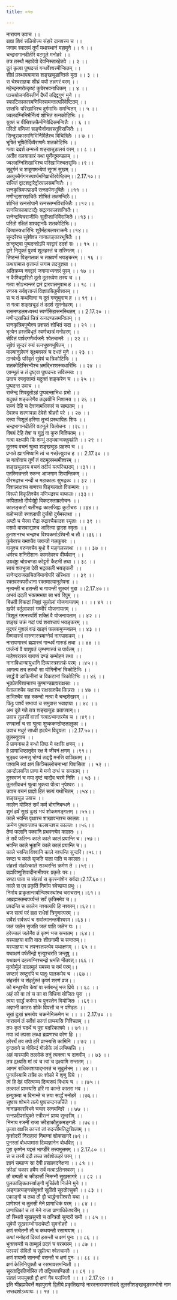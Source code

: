```yaml
---
title: ०१७

---
```

नारायण उवाच ।।  
ब्रह्मा शिवं सन्नियोज्य संहारे दानवस्य च ।।  
जगाम स्वालयं तूर्णं यथास्थानं महामुने ।। १ ।।  
चन्द्रभागानदीतीरे वटमूले मनोहरे ।।  
तत्र तस्थौ महादेवो देवनिस्तारहेतवे ।। २ ।।  
दूतं कृत्वा पुष्पदन्तं गन्धर्वेश्वरमीप्सितम् ।।  
शीघ्रं प्रस्थापयामास शङ्खचूडान्तिकं मुदा ।। ३ ।।  
स चेश्वराज्ञया शीघ्रं ययौ तन्नगरं वरम् ।।  
महेन्द्रनगरोत्कृष्टं कुबेरभवनाधिकम् ।। ४ ।।  
पञ्चयोजनविस्तीर्णं दैर्घ्ये तद्द्विगुणं मुने ।।  
स्फाटिकाकारमणिभिस्समन्तात्परिवेष्टितम् ।।  
सप्तभिः परिखाभिश्च दुर्गमाभिः समन्वितम् ।। ५ ।।  
ज्वलदग्निनिभैर्नित्यं शोभितं रत्नकोटिभिः ।।  
युक्तं च वीथिशतकैर्मणिवेदिसमन्वितैः ।। ६ ।।  
परितो वणिजां सङ्घैर्नानावस्तुविराजितैः ।।  
सिन्दूराकारमणिभिर्निर्मितैश्च विचित्रितैः ।। ७ ।।  
भूषितं भूषितैर्दिव्यैराश्रमैः शतकोटिभिः ।।  
गत्वा ददर्श तन्मध्ये शङ्खचूडालयं वरम् ।। ८ ।।  
अतीव वलयाकारं यथा पूर्णेन्दुमण्डलम् ।।  
ज्वलदग्निशिखाभिश्च परिखाभिश्चतसृभिः।।९।।  
सुदुर्गमं च शत्रूणामन्येषां सुगमं सुखम् ।।  
अत्युच्चैर्गगनस्पर्श्यमणिप्राचीरवेष्टितम्।।2.17.१०।।  
राजितं द्वादशद्वारैर्द्वारपालसमन्वितैः ।।  
रत्नकृत्रिमपद्माढ्यै रत्नदर्पणभूषितैः ।।११ ।।  
मणीन्द्रसारखचितैः शोभितं लक्षमन्दिरैः।।  
शोभितं रत्नसोपानै रत्नस्तम्भविराजितैः ।।१२।।  
रत्नचित्रकपाटाद्यैः सद्रत्नकलशान्वितैः।।  
रत्नेन्द्रचित्रराजीभिः सुदीप्ताभिर्विराजितैः।।१३।।  
परितो रक्षितं शश्वद्दानवैः शतकोटिभिः।।  
दिव्यास्त्रधारिभिः शूरैर्महाबलपराक्रमैः।।१४।।  
सुन्दरैश्च सुवेषैश्च नानालङ्कारभूषितैः ।।  
तान्दृष्ट्वा पुष्पदन्तोऽपि वरद्वारं ददर्श सः ।। १५ ।।  
द्वारे नियुक्तं पुरुषं शूलहस्तं च सस्मितम् ।।  
तिष्ठन्तं पिङ्गलाक्षं च ताम्रवर्णं भयङ्करम् ।। १६ ।।  
कथयामास वृत्तान्तं जगाम तदनुज्ञया ।।  
अतिक्रम्य नवद्वारं जगामाभ्यन्तरं पुरम् ।। १७ ।।  
न कैश्चिद्वारितो दूतो दूतरूपेण तस्य च ।।  
गत्वा सोऽभ्यन्तरं द्वारं द्वारपालमुवाच ह ।। १८ ।।  
रणस्य सर्ववृत्तान्तं विज्ञापयितुमीश्वरम् ।।  
स च तं कथयित्वा च दूतं गन्तुमुवाच ह ।। १९ ।।  
स गत्वा शङ्खचूडं तं ददर्श सुमनोहरम् ।।  
रासमण्डलमध्यस्थं स्वर्णसिंहासनस्थितम् ।। 2.17.२० ।।  
मणीन्द्रखचितं चित्रं रत्नदण्डसमन्वितम् ।।  
रत्नकृत्रिमपुष्पैश्च प्रशस्तं शोभितं सदा ।। २१ ।।  
भृत्येन हस्तविधृतं स्वर्णच्छत्रं मनोहरम् ।।  
सेवितं पार्षदगणैर्व्यजनैः श्वेतचामरैः ।। २२ ।।  
सुवेषं सुन्दरं रम्यं रत्नभूषणभूषितम् ।।  
माल्यानुलेपनं सूक्ष्मवस्त्रं च दधतं मुने ।। २३ ।।  
दानवेन्द्रैः परिवृतं सुवेषं च त्रिकोटिभिः ।।  
शतकोटिभिरन्यैश्च भ्रमद्भिश्शस्त्रधारिभिः ।। २४ ।।  
एवम्भूतं च तं दृष्ट्वा पुष्पदन्तः सविस्मयः ।।  
उवाच रणवृत्तान्तं यदुक्तं शङ्करेण च ।। २५ ।।  
पुष्पदन्त उवाच ।।  
राजेन्द्र शिवदूतोऽहं पुष्पदन्ताभिधः प्रभो ।।  
यदुक्तं शङ्करेणैव तद्ब्रवीमि निशामय ।। २६ ।।  
राज्यं देहि च देवानामधिकारं च साम्प्रतम् ।।  
देवाश्च शरणापन्ना देवेशे श्रीहरौ परे ।। २७ ।।  
दत्त्वा त्रिशूलं हरिणा तुभ्यं प्रस्थापितः शिवः ।।  
चन्द्रभागानदीतीरे वटमूले त्रिलोचनः ।।२८।।  
विषयं देहि तेषां च युद्धं वा कुरु निश्चितम् ।।  
गत्वा वक्ष्यामि किं शम्भुं तद्भवान्वक्तुमर्हति ।। २९ ।।  
दूतस्य वचनं श्रुत्वा शङ्खचूडः प्रहस्य च ।।  
प्रभाते ह्यागमिष्यामि त्वं च गच्छेत्युवाच ह ।। 2.17.३० ।।  
स गत्वोवाच तूर्णं तं वटमूलस्थमीश्वरम् ।।  
शङ्खचूडस्य वचनं तदीयं यत्परिच्छदम् ।।३१।।  
एतस्मिन्नन्तरे स्कन्द आजगाम शिवान्तिकम् ।।  
वीरभद्रश्च नन्दी च महाकालः सुभद्रकः ।। ३२ ।।  
विशालाक्षश्च बाणश्च पिङ्गलाक्षो विकम्पनः ।।  
विरूपो विकृतिश्चैव मणिभद्रश्च बाष्कलः।।३३।।  
कपिलाक्षो दीर्घदंष्ट्रो विकटस्ताम्रलोचनः ।।  
कालङ्कटो बलीभद्रः कालजिह्वः कुटीचरः ।।३४।।  
बलोन्मत्तो रणश्लाघी दुर्जयो दुर्गमस्तथा ।।  
अष्टौ च भैरवा रौद्रा रुद्राश्चैकादश स्मृताः ।। ३९ ।।  
वसवो वासवाद्याश्च आदित्या द्वादश स्मृताः ।।  
हुताशनश्च चन्द्रश्च विश्वकर्माऽश्विनौ च तौ ।।३६।।  
कुबेरश्च यमश्चैव जयन्तो नलकूबरः ।।  
वायुश्च वरुणश्चैव बुधो वै मङ्गलस्तथा ।। ।। ३७ ।।  
धर्मश्च शनिरीशानः कामदेवश्च वीर्य्यवान् ।।  
उग्रदंष्ट्रा चोग्रचण्डा कोट्टरी कैटभी तथा ।। ३८ ।।  
स्वयं शतभुजा देवी भद्रकाली भयङ्करी ।।  
रत्नेन्द्रराजखचितविमानोपरि संस्थिता ।। ३९ ।।  
रक्तवस्त्रपरीधाना रक्तमाल्यानुलेपना ।।  
नृत्यन्ती च हसन्ती च गायन्ती सुस्वरं मुदा ।।2.17.४०।।  
अभयं ददती भक्तमभया सा भयं रिपुम् ।।  
बिभ्रती विकटां जिह्वां सुलोलां योजनायताम् ।। ।। ४१ ।।  
खर्परं वर्तुलाकारं गम्भीरं योजनायतम् ।।  
त्रिशूलं गगनस्पर्शिं शक्तिं वै योजनायताम् ।। ४२ ।।  
शङ्खं चक्रं गदां पद्मं शरांश्चापं भयङ्करम् ।।  
मुद्गरं मुशलं वज्रं खड्गं फलकमुज्ज्वलम् ।। ४३ ।।  
वैष्णवास्त्रं वारुणास्त्रमाग्नेयं नागपाशकम् ।।  
नारायणास्त्रं ब्रह्मास्त्रं गान्धर्वं गारुडं तथा ।। ४४ ।।  
पार्जन्यं वै पाशुपतं जृम्भणास्त्रं च पार्वतम् ।।  
माहेश्वरास्त्रं वायव्यं दण्डं सम्मोहनं तथा ।।  
नानाविधान्यायुधानि दिव्यास्त्रशतकं परम् ।।४५।।  
आगत्य तत्र तस्थौ सा योगिनीनां त्रिकोटिभिः ।।  
सार्द्धं वै डाकिनीनां च विकटानां त्रिकोटिभिः ।। ४६ ।।  
भूतप्रेतपिशाचाश्च कूष्माण्डब्रह्मराक्षसाः ।।  
वेतालाश्चैव यक्षाश्च राक्षसाश्चैव किन्नराः ।। ४७ ।।  
ताभिश्चैव सह स्कन्दो नत्वा वै चन्द्रशेखरम् ।।  
पितुः पार्श्वे सभायां च समुवास भवाज्ञया ।। ४८ ।।  
अथ दूते गते तत्र शङ्खचूडः प्रतापवान्।।  
उवाच तुलसीं वार्त्तां गत्वाऽभ्यन्तरमेव च ।।४९।।  
रणवार्त्तां च सा श्रुत्वा शुष्ककण्ठोष्ठतालुका ।।  
उवाच मधुरं साध्वी हृदयेन विदूयता ।।2.17.५०।।  
तुलस्युवाच ।।  
हे प्राणनाथ हे बन्धो तिष्ठ मे वक्षसि क्षणम् ।।  
हे प्राणाधिष्ठातृदेव रक्ष मे जीवनं क्षणम् ।।९१।।  
भुङ्क्ष्व जन्मसु भोग्यं तद्यद्वै मनसि वाञ्छितम् ।।  
पश्यामि त्वां क्षणं किञ्चिल्लोचनाभ्यां पिपासिता ।। ५२ ।।  
आन्दोलयन्ति प्राणा मे मनो दग्धं च सन्ततम् ।।  
दुस्स्वप्नं च मया दृष्टं चाद्यैव चरमे निशि ।। ५३ ।।  
तुलसीवचनं श्रुत्वा भुक्त्वा पीत्वा नृपेश्वरः ।।  
उवाच वचनं प्राज्ञो हितं सत्यं यथोचितम् ।।५४।।  
शङ्खचूड उवाच ।।  
कालेन योजितं सर्वं कर्म भोगनिबन्धने ।।  
शुभं हर्षं सुखं दुःखं भयं शोकममङ्गलम् ।।५५।।  
काले भवन्ति वृक्षाश्च शाखावन्तश्च कालतः ।।  
क्रमेण पुष्पवन्तश्च फलवन्तश्च कालतः ।।५६।।  
तेषां फलानि पक्वानि प्रभवन्त्येव कालतः ।।  
ते सर्वे फलिनः काले काले कालं प्रयान्ति च।।५७।।  
भवन्ति काले भूतानि काले कालं प्रयान्ति च।।  
काले भवन्ति विश्वानि काले नश्यन्ति सुन्दरि।।५८।।  
स्रष्टा च काले सृजति पाता पाति च कालतः।।  
संहर्त्ता संहरेत्काले सञ्चरन्ति क्रमेण ते ।।५९।।  
ब्रह्मविष्णुशिवादीनामीश्वरः प्रकृतेः परः।।  
स्रष्टा पाता च संहर्त्ता स कृत्स्नांशेन सर्वदा।2.17.६०।।  
काले स एव प्रकृतिं निर्माय स्वेच्छया प्रभुः।।  
निर्माय प्राकृतान्सर्वान्विश्वस्थांश्च चराचरान्।।६१।।  
आब्रह्मस्तम्बपर्य्यन्तं सर्वं कृत्रिममेव च।।  
प्रवदन्ति च कालेन नश्यत्यपि हि नश्वरम्।।६२।।  
भज सत्यं परं ब्रह्म राधेशं त्रिगुणात्परम् ।।  
सर्वेशं सर्वरूपं च सर्वात्मानन्तमीश्वरम।।६३।।  
जलं जलेन सृजति जलं पाति जलेन यः ।।  
हरेज्जलं जलेनैव तं कृष्णं भज सन्ततम् ।।६४।।  
यस्याज्ञया वाति वातः शीघ्रगामी च सन्ततम्।।  
यस्याज्ञया च तपनस्तपत्येव यथाक्षणम् ।। ६५ ।।  
यथाक्षणं वर्षतीन्द्रो मृत्युश्चरति जन्तुषु ।।  
यथाक्षणं दहत्यग्निश्चन्द्रो भ्रमति भीतवत्।।६६।।  
मृत्योर्मूलं कालमूलं यमस्य च यमं परम्।।  
स्रष्टारं स्रष्टुरपि च पातुः पालकमेव च ।।६७।।  
संहर्त्तारं च संहर्तुस्तं कृष्णं शरणं व्रज।।  
को बन्धुश्चैव केषां वा सर्वबन्धुं भज प्रिये ।। ६८ ।।  
अहं को वा त्वं च का वा विधिना योजितः पुरा ।।  
त्वया सार्द्धं कर्मणा च पुनस्तेन वियोजितः ।।६९।।  
अज्ञानी कातरः शोके विपत्तौ च न पण्डितः ।।  
सुखं दुःखं भ्रमत्येव चक्रनेमिक्रमेण च ।। ।। 2.17.७० ।।  
नारायणं तं सर्वेशं कान्तं प्राप्स्यसि निश्चितम् ।।  
तपः कृतं यदर्थे च पुरा बदरिकाश्रमे ।। ७१।।  
मया त्वं तपसा लब्धा ब्रह्मणश्च वरेण हि ।।  
हरेरर्थे तव तपो हरिं प्राप्स्यसि कामिनि ।। ७२ ।।  
वृन्दावने च गोविन्दं गोलोके त्वं लभिष्यसि ।।  
अहं यास्यामि तल्लोकं तनुं त्यक्त्वा च दानवीम् ।। ७३ ।।  
तत्र द्रक्ष्यसि मां त्वं च त्वां च द्रक्ष्यामि सन्ततम् ।।  
आगमं राधिकाशापाद्भारतं च सुदुर्लभम् ।। ७४ ।।  
पुनर्यास्यामि तत्रैव कः शोको मे शृणु प्रिये ।।  
त्वं हि देहं परित्यज्य दिव्यरूपं विधाय च । ।।७५।।  
तत्कालं प्राप्स्यसि हरिं मा कान्ते कातरा भव ।।  
इत्युक्त्वा च दिनान्ते च तया सार्द्धं मनोहरे ।।७६।।  
सुष्वाप शोभने तल्पे पुष्पचन्दनचर्चिते ।।  
नानाप्रकारविभवे चचार रत्नमन्दिरे ।। ७७ ।।  
रत्नप्रदीपसंयुक्ते स्त्रीरत्नं प्राप्य सुन्दरीम् ।।  
निनाय रजनीं राजा क्रीडाकौतुकमङ्गलैः ।।७८।।  
कृत्वा वक्षसि कान्तां तां रुदन्तीमतिदुःखिताम् ।।  
कृशोदरीं निराहारां निमग्नां शोकसागरे।७९।।  
पुनस्तां बोधयामास दिव्यज्ञानेन बोधवित् ।।  
पुरा कृष्णेन यद्दत्तं भाण्डीरे तत्त्वमुत्तमम् ।। 2.17.८० ।।  
स च तस्यै ददौ तच्च सर्वशोकहरं परम् ।।  
ज्ञानं सम्प्राप्य सा देवी प्रसन्नवदनेक्षणा ।। ८१ ।।  
क्रीडां चकार हर्षेण सर्वं मत्वाऽतिनश्वरम् ।।  
तौ दम्पती च क्रीडार्त्तौ निमग्नौ सुखसागरे ।। ८२ ।।  
पुलकाङ्कितसर्वाङ्गौ मूर्च्छितौ निर्जने मुने ।।  
अङ्गप्रत्यङ्गसंयुक्तौ सुप्रीतौ सुरतोत्सुकौ ।। ८३ ।।  
एकाङ्गौ च तथा तौ द्वौ चार्द्धनारीश्वरौ यथा ।।  
प्राणेश्वरं च तुलसी मेने प्राणाधिकं परम् ।। ८४ ।।  
प्राणाधिकां च तां मेने राजा प्राणाधिकेश्वरीम् ।।  
तौ स्थितौ सुखसुप्तौ च तन्त्रितौ सुन्दरौ समौ ।। ८५ ।।  
सुवेषौ सुखसम्भोगादचेष्टौ सुमनोहरौ ।।  
क्षणं सचेतनौ तौ च कथयन्तौ रसाश्रयाम् ।।  
कथां मनोहरां दिव्यां हसन्तौ च क्षणं पुनः ।। ८६ ।।  
भुक्तवन्तौ च ताम्बूलं प्रदतं च परस्परम् ।। ८७ ।।  
परस्परं सेवितौ च सुप्रीत्या श्वेतचामरैः ।।  
क्षणं शयानौ सानन्दौ वसन्तौ च क्षणं पुनः ।। ८८ ।।  
क्षणं केलिनियुक्तौ च रसभावसमन्वितौ ।।  
सुरताद्विरतिर्नास्ति तौ तद्विषयपण्डितौ ।। ८९ ।।  
सततं जययुक्तौ द्वौ क्षणं नैव पराजितौ ।। ।। 2.17.९० ।।  
इति श्रीब्रह्मवैवर्त्ते महापुराणे द्वितीये प्रकृतिखण्डे नारदनारायणसंवादे तुलसीशङ्खचूडसम्भोगो नाम सप्तदशोऽध्यायः ।। १७ ।।